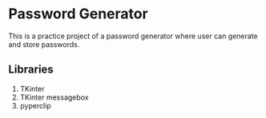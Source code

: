 # Password Generator
This is a practice project of a password generator where user can generate and store passwords.

## Libraries
1. TKinter
2. TKinter messagebox
3. pyperclip
